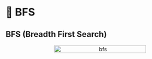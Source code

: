 # 📄 **BFS**

## **BFS (Breadth First Search)**

<p align="center" style="display: flex; justify-content: center;">
    <img style="width: 70%" src="images/bfs.png" alt="bfs">
</p></br>

&nbsp;&nbsp;
<br/><br/>
